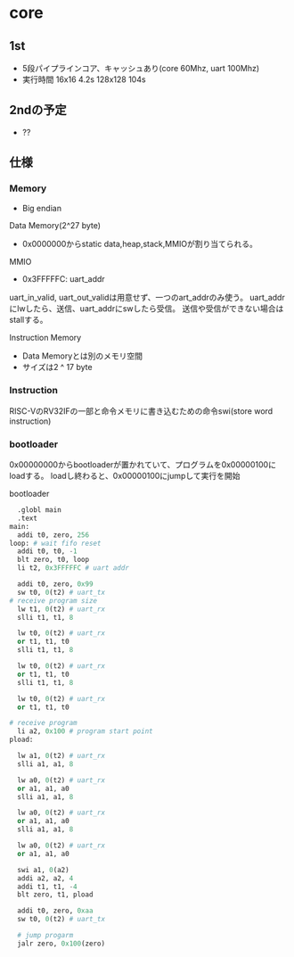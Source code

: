 # core

## 1st
+ 5段パイプラインコア、キャッシュあり(core 60Mhz, uart 100Mhz) 
+ 実行時間 16x16 4.2s 128x128 104s

## 2ndの予定
+ ??

## 仕様
### Memory
+ Big endian

Data Memory(2^27 byte)
+ 0x0000000からstatic data,heap,stack,MMIOが割り当てられる。

MMIO
+ 0x3FFFFFC: uart_addr

uart_in_valid, uart_out_validは用意せず、一つのart_addrのみ使う。
uart_addrにlwしたら、送信、uart_addrにswしたら受信。
送信や受信ができない場合はstallする。

Instruction Memory
+ Data Memoryとは別のメモリ空間
+ サイズは2 ^ 17 byte

### Instruction
RISC-VのRV32IFの一部と命令メモリに書き込むための命令swi(store word instruction)
 
### bootloader
0x00000000からbootloaderが置かれていて、プログラムを0x00000100にloadする。
loadし終わると、0x00000100にjumpして実行を開始

bootloader
```python
  .globl main
  .text
main:
  addi t0, zero, 256
loop: # wait fifo reset
  addi t0, t0, -1
  blt zero, t0, loop
  li t2, 0x3FFFFFC # uart addr

  addi t0, zero, 0x99
  sw t0, 0(t2) # uart_tx
# receive program size  
  lw t1, 0(t2) # uart_rx
  slli t1, t1, 8

  lw t0, 0(t2) # uart_rx
  or t1, t1, t0
  slli t1, t1, 8

  lw t0, 0(t2) # uart_rx
  or t1, t1, t0
  slli t1, t1, 8

  lw t0, 0(t2) # uart_rx
  or t1, t1, t0

# receive program   
  li a2, 0x100 # program start point
pload:

  lw a1, 0(t2) # uart_rx
  slli a1, a1, 8

  lw a0, 0(t2) # uart_rx
  or a1, a1, a0
  slli a1, a1, 8

  lw a0, 0(t2) # uart_rx
  or a1, a1, a0
  slli a1, a1, 8

  lw a0, 0(t2) # uart_rx
  or a1, a1, a0

  swi a1, 0(a2)
  addi a2, a2, 4
  addi t1, t1, -4
  blt zero, t1, pload

  addi t0, zero, 0xaa
  sw t0, 0(t2) # uart_tx

  # jump progarm
  jalr zero, 0x100(zero)
```